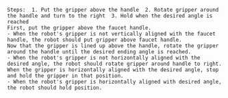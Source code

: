 
    Steps:  1. Put the gripper above the handle  2. Rotate gripper around the handle and turn to the right  3. Hold when the desired angle is reached
    First, put the gripper above the faucet handle.
    - When the robot's gripper is not vertically aligned with the faucet handle, the robot should put gripper above faucet handle.
    Now that the gripper is lined up above the handle, rotate the gripper around the handle until the desired ending angle is reached.
    - When the robot's gripper is not horizontally aligned with the desired angle, the robot should rotate gripper around handle to right.
    When the gripper is horizontally aligned with the desired angle, stop and hold the gripper in that position.
    - When the robot's gripper is horizontally aligned with desired angle, the robot should hold position.